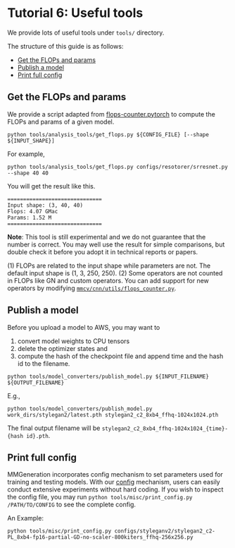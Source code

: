 # Tutorial 6: Useful tools

We provide lots of useful tools under `tools/` directory.

The structure of this guide is as follows:

- [Get the FLOPs and params](#get-the-flops-and-params)
- [Publish a model](#publish-a-model)
- [Print full config](#print-full-config)

## Get the FLOPs and params

We provide a script adapted from [flops-counter.pytorch](https://github.com/sovrasov/flops-counter.pytorch) to compute the FLOPs and params of a given model.

```shell
python tools/analysis_tools/get_flops.py ${CONFIG_FILE} [--shape ${INPUT_SHAPE}]
```

For example,

```shell
python tools/analysis_tools/get_flops.py configs/resotorer/srresnet.py --shape 40 40
```

You will get the result like this.

```
==============================
Input shape: (3, 40, 40)
Flops: 4.07 GMac
Params: 1.52 M
==============================
```

**Note**: This tool is still experimental and we do not guarantee that the number is correct. You may well use the result for simple comparisons, but double check it before you adopt it in technical reports or papers.

(1) FLOPs are related to the input shape while parameters are not. The default input shape is (1, 3, 250, 250).
(2) Some operators are not counted in FLOPs like GN and custom operators.
You can add support for new operators by modifying [`mmcv/cnn/utils/flops_counter.py`](https://github.com/open-mmlab/mmcv/blob/master/mmcv/cnn/utils/flops_counter.py).

## Publish a model

Before you upload a model to AWS, you may want to

1. convert model weights to CPU tensors
2. delete the optimizer states and
3. compute the hash of the checkpoint file and append time and the hash id to the
   filename.

```shell
python tools/model_converters/publish_model.py ${INPUT_FILENAME} ${OUTPUT_FILENAME}
```

E.g.,

```shell
python tools/model_converters/publish_model.py work_dirs/stylegan2/latest.pth stylegan2_c2_8xb4_ffhq-1024x1024.pth
```

The final output filename will be `stylegan2_c2_8xb4_ffhq-1024x1024_{time}-{hash id}.pth`.

## Print full config

MMGeneration incorporates config mechanism to set parameters used for training and testing models. With our [config](../user_guides/config.md) mechanism, users can easily conduct extensive experiments without hard coding. If you wish to inspect the config file, you may run `python tools/misc/print_config.py /PATH/TO/CONFIG` to see the complete config.

An Example:

```shell
python tools/misc/print_config.py configs/styleganv2/stylegan2_c2-PL_8xb4-fp16-partial-GD-no-scaler-800kiters_ffhq-256x256.py
```
